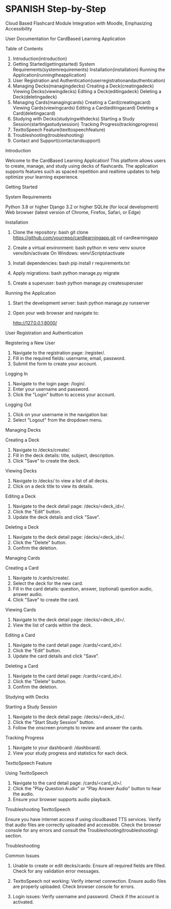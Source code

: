 

# SPANISH Step-by-Step
Cloud Based Flashcard Module Integration with Moodle, Emphasizing Accessibility

 User Documentation for CardBased Learning Application

 Table of Contents

1. Introduction(introduction)
2. Getting Started(gettingstarted)
     System Requirements(systemrequirements)
     Installation(installation)
     Running the Application(runningtheapplication)
3. User Registration and Authentication(userregistrationandauthentication)
4. Managing Decks(managingdecks)
     Creating a Deck(creatingadeck)
     Viewing Decks(viewingdecks)
     Editing a Deck(editingadeck)
     Deleting a Deck(deletingadeck)
5. Managing Cards(managingcards)
     Creating a Card(creatingacard)
     Viewing Cards(viewingcards)
     Editing a Card(editingacard)
     Deleting a Card(deletingacard)
6. Studying with Decks(studyingwithdecks)
     Starting a Study Session(startingastudysession)
     Tracking Progress(trackingprogress)
7. TexttoSpeech Feature(texttospeechfeature)
8. Troubleshooting(troubleshooting)
9. Contact and Support(contactandsupport)

 Introduction

Welcome to the CardBased Learning Application! This platform allows users to create, manage, and study using decks of flashcards. The application supports features such as spaced repetition and realtime updates to help optimize your learning experience.

 Getting Started

 System Requirements

 Python 3.8 or higher
 Django 3.2 or higher
 SQLite (for local development)
 Web browser (latest version of Chrome, Firefox, Safari, or Edge)

 Installation

1. Clone the repository:
   bash
   git clone https://github.com/yourrepo/cardlearningapp.git
   cd cardlearningapp
   

2. Create a virtual environment:
   bash
   python m venv venv
   source venv/bin/activate   On Windows: venv\Scripts\activate
   

3. Install dependencies:
   bash
   pip install r requirements.txt
   

4. Apply migrations:
   bash
   python manage.py migrate
   

5. Create a superuser:
   bash
   python manage.py createsuperuser
   

 Running the Application

1. Start the development server:
   bash
   python manage.py runserver
   

2. Open your web browser and navigate to:
   
   http://127.0.0.1:8000/
   

 User Registration and Authentication

 Registering a New User

1. Navigate to the registration page: /register/.
2. Fill in the required fields: username, email, password.
3. Submit the form to create your account.

 Logging In

1. Navigate to the login page: /login/.
2. Enter your username and password.
3. Click the "Login" button to access your account.

 Logging Out

1. Click on your username in the navigation bar.
2. Select "Logout" from the dropdown menu.

 Managing Decks

 Creating a Deck

1. Navigate to /decks/create/.
2. Fill in the deck details: title, subject, description.
3. Click "Save" to create the deck.

 Viewing Decks

1. Navigate to /decks/ to view a list of all decks.
2. Click on a deck title to view its details.

 Editing a Deck

1. Navigate to the deck detail page: /decks/<deck_id>/.
2. Click the "Edit" button.
3. Update the deck details and click "Save".

 Deleting a Deck

1. Navigate to the deck detail page: /decks/<deck_id>/.
2. Click the "Delete" button.
3. Confirm the deletion.

 Managing Cards

 Creating a Card

1. Navigate to /cards/create/.
2. Select the deck for the new card.
3. Fill in the card details: question, answer, (optional) question audio, answer audio.
4. Click "Save" to create the card.

 Viewing Cards

1. Navigate to the deck detail page: /decks/<deck_id>/.
2. View the list of cards within the deck.

 Editing a Card

1. Navigate to the card detail page: /cards/<card_id>/.
2. Click the "Edit" button.
3. Update the card details and click "Save".

 Deleting a Card

1. Navigate to the card detail page: /cards/<card_id>/.
2. Click the "Delete" button.
3. Confirm the deletion.

 Studying with Decks

 Starting a Study Session

1. Navigate to the deck detail page: /decks/<deck_id>/.
2. Click the "Start Study Session" button.
3. Follow the onscreen prompts to review and answer the cards.

 Tracking Progress

1. Navigate to your dashboard: /dashboard/.
2. View your study progress and statistics for each deck.

 TexttoSpeech Feature

 Using TexttoSpeech

1. Navigate to the card detail page: /cards/<card_id>/.
2. Click the "Play Question Audio" or "Play Answer Audio" button to hear the audio.
3. Ensure your browser supports audio playback.

 Troubleshooting TexttoSpeech

 Ensure you have internet access if using cloudbased TTS services.
 Verify that audio files are correctly uploaded and accessible.
 Check the browser console for any errors and consult the Troubleshooting(troubleshooting) section.

 Troubleshooting

 Common Issues

1. Unable to create or edit decks/cards:
    Ensure all required fields are filled.
    Check for any validation error messages.

2. TexttoSpeech not working:
    Verify internet connection.
    Ensure audio files are properly uploaded.
    Check browser console for errors.

3. Login issues:
    Verify username and password.
    Check if the account is activated.

